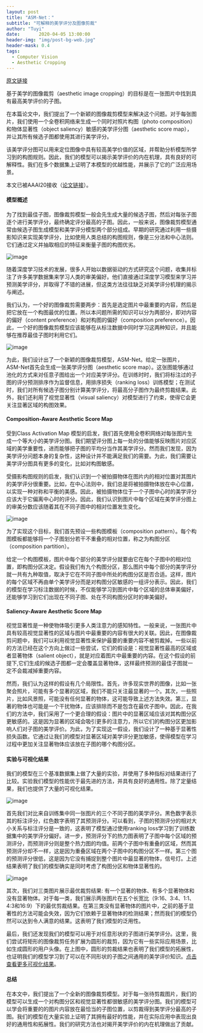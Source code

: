 ```yaml
---
layout: post
title: "ASM-Net："
subtitle: "可解释的美学评分及图像剪裁"
author: "Tuyi"
date:       2020-04-05 13:00:00
header-img: "img/post-bg-web.jpg"
header-mask: 0.4
tags:
  - Computer Vision
  - Aesthetic Cropping
---
```


[原文链接](https://mp.weixin.qq.com/s?__biz=MzA5ODEzMjIyMA==&mid=2247495789&idx=1&sn=81d55199cd4bf97942d87b6f86719269&chksm=9094f9fea7e370e847110bff33c582beb5aaff8479f3135632a4188c532cf6c87a14c700b8f8&mpshare=1&scene=1&srcid=04052uizvkweZc3zoIC91o88&sharer_sharetime=1586063973416&sharer_shareid=6d4fd8f476860e5adfc7149621b4b8ea#rd)

基于美学的图像裁剪（aesthetic image cropping）的目标是在一张图片中找到具有最高美学评价的子图。

在本篇论文中，我们提出了一个新颖的图像裁剪模型来解决这个问题。对于每张图片，我们使用一个全卷积网络来生成一个同时对照片构图（photo composition）和物体显著性（object saliency）敏感的美学评分图（aesthetic score map），并让其所有候选子图都使用其进行美学评分。

该美学评分图可以用来定位图像中具有较高美学价值的区域，并帮助分析模型所学习到的构图规则。因此，我们的模型可以揭示美学评价的内在机理，具有良好的可解释性。我们在多个数据集上证明了本模型的优越性能，并展示了它的广泛应用场景。

本文已被AAAI20接收（[论文链接](https://arxiv.org/abs/1911.10492)）。

#### 模型概述

为了找到最佳子图，图像裁剪模型一般会先生成大量的候选子图，然后对每张子图逐个进行美学评分，最终确定评分最高的子图。因此，一般来说，图像裁剪模型通常由候选子图生成模型和美学评分模型两个部分组成。早期的研究通过利用一些摄影知识来实现美学评分，比如使用人类总结的构图规则，像是三分法和中心法则。它们通过定义并抽取相应的特征来衡量子图的构图优劣。

![image](/img/AIC/composition-rules.png)

随着深度学习技术的发展，很多人开始以数据驱动的方式研究这个问题，收集并标注了许多美学数据集来学习人类的审美偏好。他们直接通过深度学习模型来学习并预测美学评分，并取得了不错的进展，但这类方法往往缺乏对美学评分机理的揭示与阐述。

我们认为，一个好的图像裁剪需要两步：首先是选定图片中最重要的内容，然后是把它放在一个构图最优的位置。所以本问题所需的知识可以分为两部分，即对内容的偏好（content preference）和对构图的偏好（composition preference）。因此，一个好的图像裁剪模型应该能够在从标注数据中同时学习这两种知识，并且能够在推荐最佳子图时利用它们。 

![image](/img/AIC/model.png)

为此，我们设计出了一个新颖的图像裁剪模型，ASM-Net。给定一张图片，ASM-Net首先会生成一张美学评分图（aesthetic score map）。这张图能够通过池化的方式来对任意子图给出一个对应美学评分。在训练时时，我们将标注过的子图的评分预测排序作为监督信息，用排序损失（ranking loss）训练模型；在测试时，我们对所有候选子图分别计算美学评分，将最高分子图作为最终剪裁结果。此外，我们还利用了视觉显著性（visual saliency）对模型进行了约束，使得它会更关注显著区域的构图效果。

#### Composition-Aware Aesthetic Score Map

受到Class Activation Map 模型的启发，我们首先使用全卷积网络对每张图片生成一个等大小的美学评分图。我们期望评分图上每一处的分值能够反映图片对应区域的美学重要性，进而能够把子图的平均分当作其美学评分。然而我们发现，因为美学评分问题本身的复杂性，这种设计并不能满足我们的需要。为此，我们需要让美学评分图具有更多的变化，比如对构图敏感。

受摄影构图规则的启发，我们认识到一个被拍摄物体在图片内的相对位置对其图片的美学评分很重要。比如，在中心法则中，我们总是将被拍摄物体放在中心位置，以实现一种对称和平衡的美感。因此，被拍摄物体位于一个子图中心时的美学评分应该大于它偏离中心时的评分。因此，我们认识到图片中每个区域在美学评分图上的审美分数应该随着其在不同子图中的相对位置发生变化。

![image](/img/AIC/composition-pattern.png)

为了实现这个目标，我们首先预设一些构图模板（composition pattern）。每个构图模板都能够将一个子图划分若干不重叠的相对位置，称之为构图分区（composition partition）。

给定一个构图模板，图片中每个部分的美学评分就要由它在每个子图中的相对位置，即构图分区决定。假设我们有九个构图分区，那么图片中每个部分的美学评分就一共有九种取值，取决于它在不同子图中所处的构图分区是否合适。这样，图片的每个区域不再由单个美学评分而是对构图分区敏感的一组评分表示。因此，我们的模型在学习标注数据的时候，不仅能够学习到图片中每个区域的总体审美偏好，还能够学习到它们出现在不同子图、处在不同构图分区时的审美偏好。

#### Saliency-Aware Aesthetic Score Map

视觉显著性是一种使物体吸引更多人类注意力的感知特性。一般来说，一张图片中具有较高视觉显著性的区域与图片中最重要的内容有很大的关联。因此，在图像裁剪问题中，我们可以利用视觉显著性来保护最要的重要内容不被剪裁掉。一些以前的方法已经在这个方向上做过一些尝试，它们的假设是：视觉显著性最高的区域或者显著物体（salient object），就是对应着图片中最重要的内容。在这个假设的前提下,它们生成的候选子图都一定会覆盖显著物体，这样最终预测的最佳子图就一定不会裁减掉重要内容。

然而，我们认为这样的假设有几个局限性。首先，许多现实世界的图像，比如一张聚会照片，可能有多个显著的区域，我们不能只关注最显著的一个。其次，一些照片，比如风景照，可能没有任何显著的物体，这可能导致上述方法失效。第三，显著的物体也可能是一个干扰物体，应该排除而不是包含在最优子图中。因此，在我们的方法中，我们采用了一个更合理的假设：图片中的显著区域应该对其构图分区更敏感的。这是因为显著的区域会吸引更多的注意力，所以它们的构图分区更加影响人们对子图的美学评价。为此，为了实现这一假设，我们设计了一种基于显著性损失函数。它通过让我们的模型对显著区域对美学评分更加敏感，使得模型在学习过程中更加关注显著物体应该放在子图的哪个构图分区。

#### 实验与可视化结果

我们的模型在三个基准数据集上做了大量的实验，并使用了多种指标对结果进行了比较。实验我们模型的性能优于最先进的方法，并具有良好的通用性。除了定量结果，我们也提供了大量的可视化结果。 

![image](/img/AIC/crop-feature.png)

首先我们对比来自训练集中同一张图片的三个不同子图的美学评分。黑色数字表示其的标注评分，红色数字表明了其预测评分。可以看到，子图的预测评分的相对大小关系与标注评分是一致的，这表明了模型通过使用ranking loss学习到了训练数据集中的美学评分偏好。进一步，预测评分下的热力图表明了子图中每个区域的预测评分，而预测评分则是整个热力图的均值。前两个子图中有重叠的区域，然而其预测评分却不一样，这是因为重叠区域在两个子图中的构图分区不一样。第三个图的预测评分很低，这是因为它没有捕捉到整个图片中最显著的物体，信号灯。上述结果表明了我们的模型确实是同时考虑了构图分区和物体显著性的。

![image](/img/AIC/cropping-results.png)

其次，我们对三类图片展示最优裁剪结果: 有一个显著的物体、有多个显著物体和没有显著物体。对于每一类，我们展示两张图片在五个长宽比（9:16、3:4、1:1、4:3和16:9）下的最优剪裁结果。在第三类没有显著物体的图片中，之前的基于显著性的方法可能会失效，因为它们依赖于显著物体的检测结果；然而我们的模型仍然可以达到令人满意的结果。这表明了我们模型的泛用性。

最后，我们还发现我们的模型可以用于对任意形状的子图进行美学评分。这里，我们尝试将矩形的图像裁剪任务扩展为圆形的裁剪，因为它有一些实际应用场景，比如生成圆形的用户头像。在上图中，圆形的剪裁结果也表明了我们模型的拓展性，也证明我们的模型学习到了可以在不同形状的子图之间通用的美学评价知识。[点击查看更多可视化结果](http://bcmi.sjtu.edu.cn/home/niuli/paper/AIC_Supplementary.pdf)。

#### 总结

在本文中，我们提出了一个全新的图像裁剪模型。对于每一张待剪裁图片，我们的模型可以生成一个对构图分区和视觉显著性都很敏感的美学评分图。我们的模型可以学会将重要的的图片内容放在最恰当的子图位置，以剪裁得到美学评分最高的子图。我们的模型在大量实验上证明了其拥有最好的性能，并在实际应用中表现出良好的通用性和拓展性。我们的研究方法也对揭开美学评价的内在机理做出了贡献。